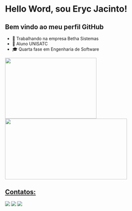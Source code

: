 # Hello Word, sou Eryc Jacinto! 
## Bem vindo ao meu perfil GitHub

- 💼 Trabalhando na empresa Betha Sistemas
- 🏫 Aluno UNISATC
- 🎓 Quarta fase em Engenharia de Software

<div>
<a href="https://github.com/ErycMJ">
<img loading="lazy" height="200px" width="300px" src="https://github-readme-stats.vercel.app/api/top-langs/?username=ErycMJ&layout=compact&langs_count=7&theme=dracula"/><img loading="lazy" height="200px" width="400px" src="https://github-readme-stats.vercel.app/api?username=ErycMJ&show_icons=true&theme=onedark"/>
</div>

## Contatos:

<div>
<a href="https://instagram.com/erycjacinto" target="_blank"><img loading="lazy" src="https://img.shields.io/badge/-Instagram-%23E4405F?style=for-the-badge&logo=instagram&logoColor=white" target="_blank"></a>
<a href = "mailto:erycmj@gmail.com"><img loading="lazy" src="https://img.shields.io/badge/Gmail-D14836?style=for-the-badge&logo=gmail&logoColor=white" target="_blank"></a>
<a href="https://www.linkedin.com/in/eryc-de-morais-jacinto-568325239/" target="_blank"><img loading="lazy" src="https://img.shields.io/badge/-LinkedIn-%230077B5?style=for-the-badge&logo=linkedin&logoColor=white" target="_blank"></a>   
</div>
